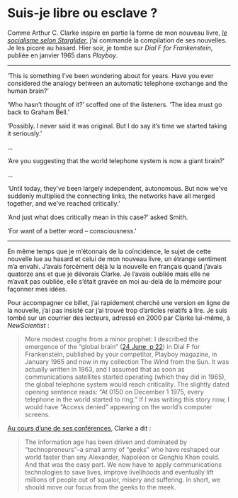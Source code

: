 # Suis-je libre ou esclave ?

Comme Arthur C. Clarke inspire en partie la forme de mon nouveau livre, [*le socialisme selon Starglider*](https://tcrouzet.com/2009/07/10/le-socialisme-selon-starglider/), j’ai commandé la compilation de ses nouvelles. Je les picore au hasard. Hier soir, je tombe sur *Dial F for Frankenstein*, publiée en janvier 1965 dans *Playboy*.<span id="more-8205"></span>

---

‘This is something I’ve been wondering about for years. Have you ever considered the analogy between an automatic telephone exchange and the human brain?’

‘Who hasn’t thought of it?’ scoffed one of the listeners. ‘The idea must go back to Graham Bell.’

‘Possibly. I never said it was original. But I do say it’s time we started taking it seriously.’

…

‘Are you suggesting that the world telephone system is now a giant brain?’

…

‘Until today, they’ve been largely independent, autonomous. But now we’ve suddenly multiplied the connecting links, the networks have all merged together, and we’ve reached critically.’

‘And just what does critically mean in this case?’ asked Smith.

‘For want of a better word – consciousness.’

---

En même temps que je m’étonnais de la coïncidence, le sujet de cette nouvelle lue au hasard et celui de mon nouveau livre, un étrange sentiment m’a envahi. J’avais forcément déjà lu la nouvelle en français quand j’avais quatorze ans et que je dévorais Clarke. Je l’avais oubliée mais elle ne m’avait pas oubliée, elle s’était gravée en moi au-delà de la mémoire pour façonner mes idées.

Pour accompagner ce billet, j’ai rapidement cherché une version en ligne de la nouvelle, j’ai pas insisté car j’ai trouvé trop d’articles relatifs à lire. Je suis tombé sur un courrier des lecteurs, adressé en 2000 par Clarke lui-même, à *NewScientist* :

> More modest coughs from a minor prophet: I described the emergence of the “global brain” ([24 June, p 22](http://www.newscientist.com/article/mg16622444.400-global-brain.html?full=true)) in Dial F for Frankenstein, published by your competitor, Playboy magazine, in January 1965 and now in my collection The Wind from the Sun. It was actually written in 1963, and I assumed that as soon as communications satellites started operating (which they did in 1965), the global telephone system would reach criticality. The slightly dated opening sentence reads: “At 0150 on December 1 1975, every telephone in the world started to ring.” If I was writing this story now, I would have “Access denied” appearing on the world’s computer screens.

[Au cours d’une de ses conférences](http://www.forbes.com/2005/10/19/clarke-arthur-communications_comm05_cx_ac_1024clarke.html), Clarke a dit :

> The information age has been driven and dominated by “technopreneurs”–a small army of “geeks” who have reshaped our world faster than any Alexander, Napoleon or Genghis Khan could. And that was the easy part. We now have to apply communications technologies to save lives, improve livelihoods and eventually lift millions of people out of squalor, misery and suffering. In short, we should move our focus from the geeks to the meek.